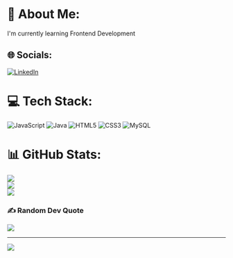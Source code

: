 # 💫 About Me:
I'm currently learning Frontend Development


## 🌐 Socials:
[![LinkedIn](https://img.shields.io/badge/LinkedIn-%230077B5.svg?logo=linkedin&logoColor=white)](https://linkedin.com/in/debmalya-pan-973061216) 

# 💻 Tech Stack:
![JavaScript](https://img.shields.io/badge/javascript-%23323330.svg?style=for-the-badge&logo=javascript&logoColor=%23F7DF1E) ![Java](https://img.shields.io/badge/java-%23ED8B00.svg?style=for-the-badge&logo=java&logoColor=white) ![HTML5](https://img.shields.io/badge/html5-%23E34F26.svg?style=for-the-badge&logo=html5&logoColor=white) ![CSS3](https://img.shields.io/badge/css3-%231572B6.svg?style=for-the-badge&logo=css3&logoColor=white) ![MySQL](https://img.shields.io/badge/mysql-%2300f.svg?style=for-the-badge&logo=mysql&logoColor=white)
# 📊 GitHub Stats:
![](https://github-readme-stats.vercel.app/api?username=DebmalyaPan&theme=vue-dark&hide_border=false&include_all_commits=false&count_private=false)<br/>
![](https://github-readme-streak-stats.herokuapp.com/?user=DebmalyaPan&theme=vue-dark&hide_border=false)<br/>
![](https://github-readme-stats.vercel.app/api/top-langs/?username=DebmalyaPan&theme=vue-dark&hide_border=false&include_all_commits=false&count_private=false&layout=compact)

### ✍️ Random Dev Quote
![](https://quotes-github-readme.vercel.app/api?type=vetical&theme=dark)

---
[![](https://visitcount.itsvg.in/api?id=DebmalyaPan&icon=0&color=0)](https://visitcount.itsvg.in)

<!-- Proudly created with GPRM ( https://gprm.itsvg.in ) -->
